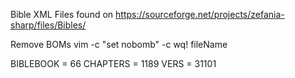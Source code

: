 Bible XML Files found on 
https://sourceforge.net/projects/zefania-sharp/files/Bibles/

Remove BOMs
vim -c "set nobomb" -c wq! fileName

BIBLEBOOK = 66
CHAPTERS = 1189
VERS = 31101